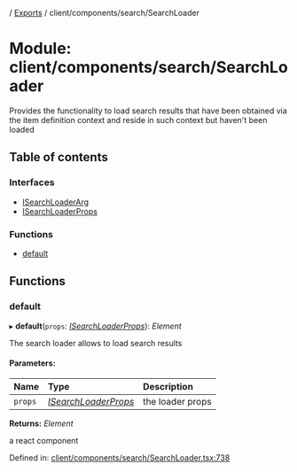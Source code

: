 [](../README.md) / [Exports](../modules.md) / client/components/search/SearchLoader

# Module: client/components/search/SearchLoader

Provides the functionality to load search results that have been obtained via the
item definition context and reside in such context but haven't been loaded

## Table of contents

### Interfaces

- [ISearchLoaderArg](../interfaces/client_components_search_searchloader.isearchloaderarg.md)
- [ISearchLoaderProps](../interfaces/client_components_search_searchloader.isearchloaderprops.md)

### Functions

- [default](client_components_search_searchloader.md#default)

## Functions

### default

▸ **default**(`props`: [*ISearchLoaderProps*](../interfaces/client_components_search_searchloader.isearchloaderprops.md)): *Element*

The search loader allows to load search results

#### Parameters:

Name | Type | Description |
:------ | :------ | :------ |
`props` | [*ISearchLoaderProps*](../interfaces/client_components_search_searchloader.isearchloaderprops.md) | the loader props   |

**Returns:** *Element*

a react component

Defined in: [client/components/search/SearchLoader.tsx:738](https://github.com/onzag/itemize/blob/55e63f2c/client/components/search/SearchLoader.tsx#L738)
